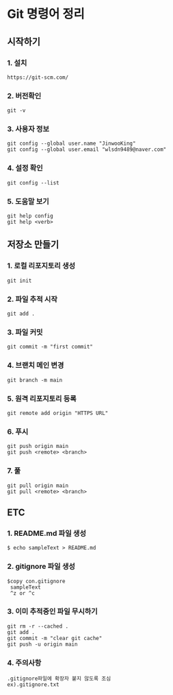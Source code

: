 ﻿# Git 명령어 정리

## 시작하기
### 1. 설치
	https://git-scm.com/

### 2. 버전확인
	git -v

### 3. 사용자 정보
	git config --global user.name "JinwooKing"
	git config --global user.email "wlsdn9489@naver.com"
	
### 4. 설정 확인
	git config --list

### 5. 도움말 보기
	git help config
	git help <verb>

## 저장소 만들기
### 1. 로컬 리포지토리 생성
	git init

### 2. 파일 추적 시작
	git add .

### 3. 파일 커밋
	git commit -m "first commit"

### 4. 브랜치 메인 변경
	git branch -m main

### 5. 원격 리포지토리 등록
	git remote add origin "HTTPS URL"

### 6. 푸시
	git push origin main
	git push <remote> <branch>

### 7. 풀
	git pull origin main
	git pull <remote> <branch>

## ETC

### 1. README.md 파일 생성
	$ echo sampleText > README.md

### 2. gitignore 파일 생성
	$copy con.gitignore
	 sampleText
	 ^z or ^c

### 3. 이미 추적중인 파일 무시하기
	git rm -r --cached .
	git add .
	git commit -m "clear git cache"
	git push -u origin main

### 4. 주의사항
	.gitignore파일에 확장자 붙지 않도록 조심
	ex).gitignore.txt 
